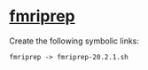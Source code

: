 # [fmriprep](https://hpc.nih.gov/apps/fmriprep.html)

Create the following symbolic links:
```
fmriprep -> fmriprep-20.2.1.sh
```
